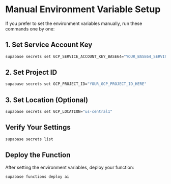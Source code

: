 # Manual Environment Variable Setup

If you prefer to set the environment variables manually, run these commands one by one:

## 1. Set Service Account Key
```bash
supabase secrets set GCP_SERVICE_ACCOUNT_KEY_BASE64="YOUR_BASE64_SERVICE_ACCOUNT_KEY_HERE"
```

## 2. Set Project ID
```bash
supabase secrets set GCP_PROJECT_ID="YOUR_GCP_PROJECT_ID_HERE"
```

## 3. Set Location (Optional)
```bash
supabase secrets set GCP_LOCATION="us-central1"
```

## Verify Your Settings
```bash
supabase secrets list
```

## Deploy the Function
After setting the environment variables, deploy your function:
```bash
supabase functions deploy ai
```
